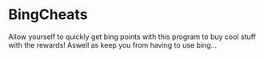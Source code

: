 # BingCheats
Allow yourself to quickly get bing points with this program to buy cool stuff with the rewards! Aswell as keep you from having to use bing...
